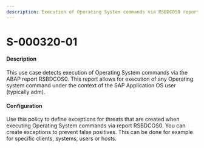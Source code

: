 ```yaml
---
description: Execution of Operating System commands via RSBDCOS0 report
---
```


# S-000320-01

#### Description

This use case detects execution of Operating System commands via the ABAP report RSBDCOS0. This report allows for execution of any Operating system command under the context of the SAP Application OS user (typically adm).

#### Configuration

Use this policy to define exceptions for threats that are created when executing Operating System commands via report RSBDCOS0. You can create exceptions to prevent false positives. This can be done for example for specific clients, systems, users or hosts.
